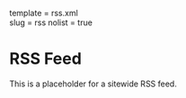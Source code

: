 template = rss.xml  
slug = rss
nolist = true


# RSS Feed

This is a placeholder for a sitewide RSS feed.